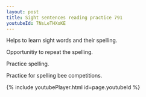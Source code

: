 ```yaml
---
layout: post
title: Sight sentences reading practice 791
youtubeId: 7NsLeTHXoKE
---
```

 
 
Helps to learn sight words and their spelling.

Opportunitiy to repeat the spelling. 

Practice spelling. 
 
Practice for spelling bee competitions. 
 
{% include youtubePlayer.html id=page.youtubeId %}
 
 
